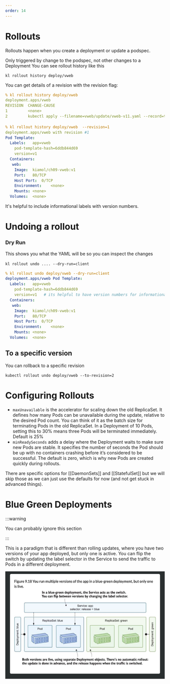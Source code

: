 ```yaml
---
order: 14
---
```


# Rollouts

Rollouts happen when you create a deployment or update a podspec.

Only triggered by change to the podspec, not other changes to a Deployment
You can see rollout history like this 

```
kl rollout history deploy/vweb
```

You can get details of a revision with the revision flag:

```yaml
% kl rollout history deploy/vweb                                                                                             
deployment.apps/vweb
REVISION  CHANGE-CAUSE
1         <none>
2         kubectl apply --filename=vweb/update/vweb-v11.yaml --record=true

% kl rollout history deploy/vweb  --revision=1                                                                               
deployment.apps/vweb with revision #1
Pod Template:
  Labels:	app=vweb
	pod-template-hash=6ddb844d69
	version=v1
  Containers:
   web:
    Image:	kiamol/ch09-vweb:v1
    Port:	80/TCP
    Host Port:	0/TCP
    Environment:	<none>
    Mounts:	<none>
  Volumes:	<none>
```

It's helpful to include informational labels with version numbers.


# Undoing a rollout

### Dry Run
This shows you what the YAML will be  so you can inspect the changes

`kl rollout undo .... --dry-run=client`

```yaml
% kl rollout undo deploy/vweb --dry-run=client                                                                               
deployment.apps/vweb Pod Template:
  Labels:	app=vweb
	pod-template-hash=6ddb844d69
	version=v1   # its helpful to have version numbers for informational purposes
  Containers:
   web:
    Image:	kiamol/ch09-vweb:v1
    Port:	80/TCP
    Host Port:	0/TCP
    Environment:	<none>
    Mounts:	<none>
  Volumes:	<none>
```

## To a specific version

You can rollback to a specific revision 

```
kubectl rollout undo deploy/vweb --to-revision=2
```


# Configuring Rollouts

- `maxUnavailable` is the accelerator for scaling down the old ReplicaSet. It defines how many Pods can be unavailable during the update, relative to the desired Pod count. You can think of it as the batch size for terminating Pods in the old ReplicaSet. In a Deployment of 10 Pods, setting this to 30% means three Pods will be terminated immediately. Default is 25%
- `minReadySeconds` adds a delay where the Deployment waits to make sure new Pods are stable. It specifies the number of seconds the Pod should be up with no containers crashing before it’s considered to be successful. The default is zero, which is why new Pods are created quickly during rollouts.

There are specific options for [[DaemonSets]] and [[StatefulSet]] but we will skip those as we can just use the defaults for now (and not get stuck in advanced things).


# Blue Green Deployments

:::warning

You can probably ignore this section

:::

This is a paradigm that is different than rolling updates, where you have two versions of your app deployed, but only one is active.  You can flip the switch by updating the label selector in the Service to send the traffic to Pods in a different deployment. 

![](20221213102708.png)